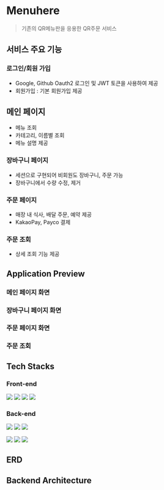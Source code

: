 # Menuhere
> 기존의 QR메뉴판을 응용한 QR주문 서비스

## 서비스 주요 기능
### 로그인/회원 가입
- Google, Github Oauth2 로그인 및 JWT 토큰을 사용하여 제공
- 회원가입 : 기본 회원가입 제공
## 메인 페이지
- 메뉴 조회
- 카테고리, 이름별 조회
- 메뉴 설명 제공
### 장바구니 페이지
- 세션으로 구현되어 비회원도 장바구니, 주문 가능
- 장바구니에서 수량 수정, 제거
### 주문 페이지
- 매장 내 식사, 배달 주문, 예약 제공
- KakaoPay, Payco 결제
### 주문 조회
- 상세 조회 기능 제공


## Application Preview
### 메인 페이지 화면

### 장바구니 페이지 화면

### 주문 페이지 화면

### 주문 조회 


## Tech Stacks 
### Front-end
<img src="https://img.shields.io/badge/html5-E34F26?style=for-the-badge&logo=html5&logoColor=white"> <img src="https://img.shields.io/badge/css-1572B6?style=for-the-badge&logo=css3&logoColor=white"> <img src="https://img.shields.io/badge/thymeleaf-005F0F?style=for-the-badge&logo=thymeleaf&logoColor=white"> <img src="https://img.shields.io/badge/javascript-F7DF1E?style=for-the-badge&logo=javascript&logoColor=white">

### Back-end
<img src="https://img.shields.io/badge/java-007396?style=for-the-badge&logo=java&logoColor=white"> <img src="https://img.shields.io/badge/spring-6DB33F?style=for-the-badge&logo=spring&logoColor=white"> <img src="https://img.shields.io/badge/springboot-6DB33F?style=for-the-badge&logo=springboot&logoColor=white"> 

<img src="https://img.shields.io/badge/mysql-4479A1?style=for-the-badge&logo=mysql&logoColor=white"> <img src="https://img.shields.io/badge/Amazon AWS-232F3E?style=for-the-badge&logo=Amazon AWS&logoColor=white">  <img src="https://img.shields.io/badge/Jenkins-D24939?style=for-the-badge&logo=Jenkins&logoColor=white"/>

## ERD

## Backend Architecture

